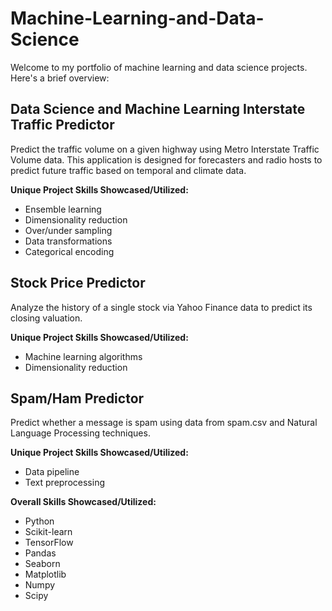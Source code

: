# Machine-Learning-and-Data-Science

Welcome to my portfolio of machine learning and data science projects. Here's a brief overview:

## Data Science and Machine Learning Interstate Traffic Predictor

Predict the traffic volume on a given highway using Metro Interstate Traffic Volume data. This application is designed for forecasters and radio hosts to predict future traffic based on temporal and climate data.

**Unique Project Skills Showcased/Utilized:**
- Ensemble learning
- Dimensionality reduction
- Over/under sampling
- Data transformations
- Categorical encoding

## Stock Price Predictor

Analyze the history of a single stock via Yahoo Finance data to predict its closing valuation.

**Unique Project Skills Showcased/Utilized:**
- Machine learning algorithms
- Dimensionality reduction

## Spam/Ham Predictor

Predict whether a message is spam using data from spam.csv and Natural Language Processing techniques.

**Unique Project Skills Showcased/Utilized:**
- Data pipeline
- Text preprocessing

**Overall Skills Showcased/Utilized:**
- Python
- Scikit-learn
- TensorFlow
- Pandas
- Seaborn
- Matplotlib
- Numpy
- Scipy
